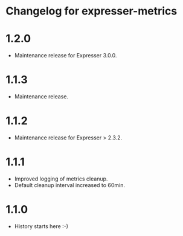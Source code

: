 # Changelog for expresser-metrics

1.2.0
=====
* Maintenance release for Expresser 3.0.0.

1.1.3
=====
* Maintenance release.

1.1.2
=====
* Maintenance release for Expresser > 2.3.2.

1.1.1
=====
* Improved logging of metrics cleanup.
* Default cleanup interval increased to 60min.

1.1.0
=====
* History starts here :-)
